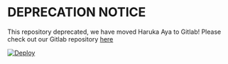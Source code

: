 # DEPRECATION NOTICE

This repository deprecated, we have moved Haruka Aya to Gitlab! Please check out our Gitlab repository [here](https://gitlab.com/RealAkito/HarukaAya)



[![Deploy](https://www.herokucdn.com/deploy/button.svg)](https://heroku.com/deploy?template=https://github.com/Tioxxs/Tioxxs)
